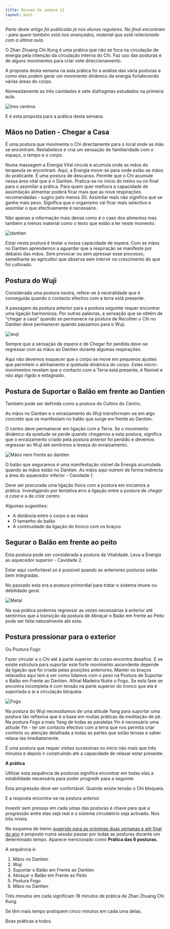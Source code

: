 ```yaml
---
title: Resumo da semana 11
layout: post
---
```


*Parte deste artigo foi publicado já nos alunos regulares. No final encontram - para quem também está nos avançados, material que está relacionado com a última aula.*

O Zhan Zhuang Chi Kung é uma prática que não se foca na circulação de energia pela intenção da circulação interna do Chi. Faz uso das posturas e de alguns movimentos para criar este direccionamento. 

A proposta desta semana na aula prática foi a análise das vária posturas e como elas podem gerar um movimento dinâmico da energia fortalecendo várias áreas do corpo.

Nomeadamente as três cavidades e sete diafragmas estudados na primeira aula. 

![tres centros](https://s3-eu-west-1.amazonaws.com/ckdojo-habits/HaMar2014/regulares/trescentros.jpg)

E é esta proposta para a prática desta semana. 

## Mãos no Datien - Chegar a Casa

É uma postura que movimenta o Chi directamente para o local onde as mão se encontram. Restabelece e cria um sensação de familiaridade com o espaço, o tempo e o corpo. 

Numa massagem a Energia Vital circula e acumula onde as mãos do terapeuta se encontram. Aqui, a Energia move-se para onde estão as mãos do praticante. É uma postura de descanso. Permite que o Chi acumule nessa área vital que é o Dantien. Pratica-se no inicio do treino ou no final para o assimilar a prática. 
Para quem quer melhora a capacidade de assimilação alimentar poderá ficar mais que as nove respirações recomendadas - sugiro pelo menos 30. Assimilar mais não significa que se ganhe mais peso. Significa que o organismo vai ficar mais selectivo e assimilar o que efectivamente é necessário. 

Não apenas a informação mais densa como é o caso dos alimentos mas também a menos material como o texto que estão a ler neste momento. 

![dantien](https://s3-eu-west-1.amazonaws.com/ck-language/recolher-o-chi.jpg) 

Estar nesta postura é testar a nossa capacidade de espera. Com as mãos no Dantien aprendemos a aguardar que a respiração se manifeste por debaixo das mãos. Sem provocar ou sem apressar esse processo, semelhante ao agricultor que observa sem intervir no crescimento do que foi cultivado. 

## Postura do Wuji

Considerada uma postura neutra, refere-se à neutralidade que é conseguida quando o contacto efectivo com a terra está presente. 

A passagem da postura anterior para a postura seguinte requer encontrar uma ligação harmoniosa. Por outras palavras, a sensação que se obtém de "chegar a casa" quando se permanece na postura de Recolher o Chi no Dantien deve permanecer quando passamos para o Wuji. 

![wuji](https://s3-eu-west-1.amazonaws.com/ck-language/postura-wuji.jpg)

Sempre que a sensação de espera e de Chegar for perdida deve-se regressar com as mãos ao Dantien durante algumas respirações. 

Aqui não devemos esquecer que o corpo se move em pequenos ajustes que permitem o alinhamento e quietude dinâmica do corpo. Estes micro-movimentos revelam que o contacto com a Terra está presente, é flexível e não algo rígido e estagnado. 
## Postura de Suportar o Balão em frente ao Dantien  

Também pode ser definida como a postura do Cultivo do Centro.

As mãos no Dantien e o enraizamento do Wuji transformam-se em algo concreto que se manifestam no balão que surge em frente ao Dantien. 

O centro deve permanecer em ligação com a Terra. Se o movimento dinâmico da quietude se perde quando chegamos a esta postura, significa que o enraizamento criado pela postura anterior foi perdido e devemos regressar ao Wuji até sentirmos a leveza do enraizamento. 

![Mãos nem frente ao dantien](https://s3-eu-west-1.amazonaws.com/ck-language/postura-madeira.jpg)

O balão que seguramos é uma manifestação visível da Energia acumulada quando as mãos estão no Dantien. As mãos aqui nutrem de forma indirecta a área do aquecedor inferior - Cavidade 1. 

Deve ser procurada uma ligação física com a postura em iniciamos a prática. Investigando por tentativa erro a ligação entre a postura de *chegar a casa* e a de *criar centro.*

Algumas sugestões:

+ A distância entre o corpo e as mãos
+ O tamanho do balão 
+ A continuidade da ligação do tronco com os braços

## Segurar o Balão em frente ao peito

Esta postura pode ser considerada a postura da Vitalidade. Leva a Energia ao aquecedor superior - Cavidade 2. 

Estar aqui confortável só é possível quando as anteriores posturas estão bem integradas. 

No passado esta era a postura primordial para tratar o sistema imune ou debilidade geral.

![Metal](https://s3-eu-west-1.amazonaws.com/ck-language/postura-metal.jpg)

Na sua prática podemos regressar as vezes necessárias à anterior até sentirmos que a transição da postura de Abraçar o Balão em frente ao Peito pode ser feita naturalmente até esta. 

## Postura pressionar para o exterior

Ou Postura Fogo

Fazer circular a o Chi até à parte superior do corpo encontra desafios. E se existe estrutura para suportar este forte movimento ascendente depende da ligação que foi criada pelas posições anteriores. Manter os braços relaxados aqui tem a ver como lidamos com o peso na Postura de Suportar o Balão em Frente ao Dantien. Afinal Madeira Nutre o Fogo. Se esta fase se encontra incompleta é com tensão na parte superior do tronco que ela é suportada e ai a circulação bloqueia.

![Fogo](https://s3-eu-west-1.amazonaws.com/ck-language/postura-fogo.jpg)

Na postura do Wuji necessitamos de uma atitude Yang para suportar uma postura tão reflexiva que é a base em muitas práticas da meditação de pé. Na postura Fogo a mais Yang de todas as paralelas Yin é necessário uma atitude Yin - ter um contacto efectivo com a terra que nos permita criar conforto ou atenção detalhada a todas as partes que estão tensas e saber relaxa-las imediatamente.

É uma postura que requer visitas sucessivas no início não mais que três minutos e depois ir construindo até a capacidade de relaxar estar presente. 

**A prática**

Utilizar esta sequência de posturas significa encontrar em todas elas a estabilidade necessária para poder progredir para a seguinte. 

Esta progressão deve ser confortável. Quando existe tensão o Chi bloqueia.

E a resposta encontra-se na postura anterior. 

Investir sem pressas em cada umas das posturas é chave para que a progressão entre elas seja real e o sistema circulatório seja activado. Nos três níveis.

No esquema de treino [sugerido para as próximas duas semanas e até final do ano](https://s3-eu-west-1.amazonaws.com/ckdojo-habits/HaMar2014/avancadas/asemana11-12.pdf) é proposto numa sessão passar por todas as posturas durante um determinado tempo. Aparece mencionado como **Prática das 6 posturas.** 

A sequência é:

1. Mãos no Dantien
2. Wuji
3. Suportar o Balão em Frente ao Dantien
4. Abraçar o Balão em Frente ao Peito 
5. Postura Fogo
6. Mãos no Dantien

Três minutos em cada significam 18 minutos de prática de Zhan Zhuang Chi Kung.

Se têm mais tempo pratiquem cinco minutos em cada uma delas. 

Boas práticas a todos. 
